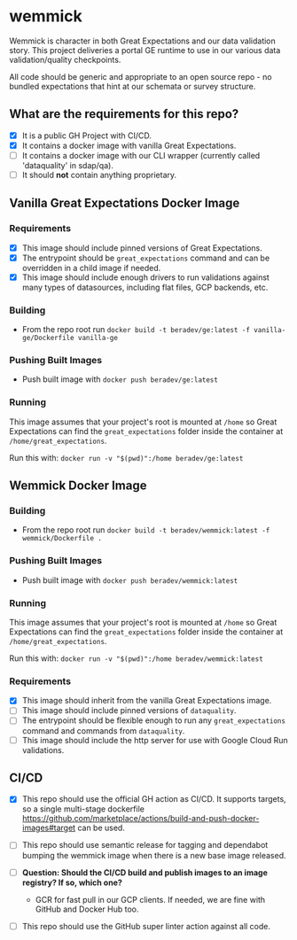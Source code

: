 # wemmick

Wemmick is character in both Great Expectations and our data validation story.
This project deliveries a portal GE runtime to use in our various data validation/quality checkpoints. 

All code should be generic and appropriate to an open source repo - no bundled expectations that hint at our schemata or survey structure.

## What are the requirements for this repo?

- [x] It is a public GH Project with CI/CD.
- [x] It contains a docker image with vanilla Great Expectations.
- [ ] It contains a docker image with our CLI wrapper (currently called 'dataquality' in sdap/qa).
- [ ] It should **not** contain anything proprietary.

## Vanilla Great Expectations Docker Image

### Requirements

- [x] This image should include pinned versions of Great Expectations.
- [x] The entrypoint should be `great_expectations` command and can be overridden in a child image if needed.
- [x] This image should include enough drivers to run validations against many types of datasources, including flat files, GCP backends, etc.

### Building

- From the repo root run `docker build -t beradev/ge:latest -f vanilla-ge/Dockerfile vanilla-ge`

### Pushing Built Images

- Push built image with `docker push beradev/ge:latest`

### Running

This image assumes that your project's root is mounted at `/home` so Great Expectations can find the `great_expectations` folder inside the container at `/home/great_expectations`.

Run this with: `docker run -v "$(pwd)":/home beradev/ge:latest`

## Wemmick Docker Image

### Building

- From the repo root run `docker build -t beradev/wemmick:latest -f wemmick/Dockerfile .`

### Pushing Built Images

- Push built image with `docker push beradev/wemmick:latest`

### Running

This image assumes that your project's root is mounted at `/home` so Great Expectations can find the `great_expectations` folder inside the container at `/home/great_expectations`.

Run this with: `docker run -v "$(pwd)":/home beradev/wemmick:latest`

### Requirements

- [x] This image should inherit from the vanilla Great Expectations image.
- [ ] This image should include pinned versions of `dataquality`.
- [ ] The entrypoint should be flexible enough to run any `great_expectations` command and commands from `dataquality`.
- [ ] This image should include the http server for use with Google Cloud Run validations.

## CI/CD

- [x] This repo should use the official GH action as CI/CD. It supports targets, so a single multi-stage dockerfile https://github.com/marketplace/actions/build-and-push-docker-images#target can be used.
- [ ] This repo should use semantic release for tagging and dependabot bumping the wemmick image when there is a new base image released.
- [ ] **Question: Should the CI/CD build and publish images to an image registry? If so, which one?**
    - GCR for fast pull in our GCP clients. If needed, we are fine with GitHub and Docker Hub too.
- [ ] This repo should use the GitHub super linter action against all code.

